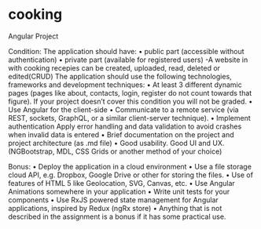 # cooking
Angular Project

Condition:
The application should have:
• public part (accessible without authentication) 
• private part (available for registered users)
-A website in with cooking recepies can be created, uploaded, read, deleted or edited(CRUD)
The application should use the following technologies, frameworks and development techniques: 
• At least 3 different dynamic pages (pages like about, contacts, login, register do not count towards that figure). If your project doesn’t cover this condition you will not be graded. 
• Use Angular for the client-side 
• Communicate to a remote service (via REST, sockets, GraphQL, or a similar client-server technique).
• Implement authentication 
Apply error handling and data validation to avoid crashes when invalid data is entered 
• Brief documentation on the project and project architecture (as .md file) 
• Good usability. Good UI and UX. (NGBootstrap, MDL, CSS Grids or another method of your choice)

Bonus:
• Deploy the application in a cloud environment 
• Use a file storage cloud API, e.g. Dropbox, Google Drive or other for storing the files. 
• Use of features of HTML 5 like Geolocation, SVG, Canvas, etc. 
• Use Angular Animations somewhere in your application 
• Write unit tests for your components 
• Use RxJS powered state management for Angular applications, inspired by Redux (ngRx store) 
• Anything that is not described in the assignment is a bonus if it has some practical use.
